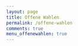 ```yaml
---
layout: page
title: Offene Wahlen
permalink: /offene-wahlen
comments: true
menu_offenewahlen: true
---
```

